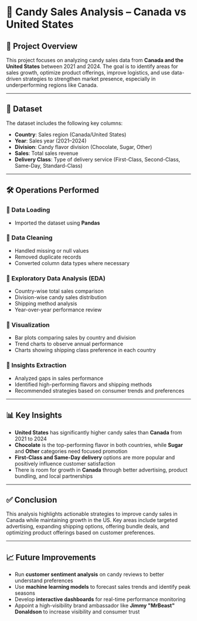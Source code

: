 # 🍬 Candy Sales Analysis – Canada vs United States

## 📌 Project Overview

This project focuses on analyzing candy sales data from **Canada and the United States** between 2021 and 2024. The goal is to identify areas for sales growth, optimize product offerings, improve logistics, and use data-driven strategies to strengthen market presence, especially in underperforming regions like Canada.

---

## 📁 Dataset

The dataset includes the following key columns:

- **Country**: Sales region (Canada/United States)  
- **Year**: Sales year (2021–2024)  
- **Division**: Candy flavor division (Chocolate, Sugar, Other)  
- **Sales**: Total sales revenue  
- **Delivery Class**: Type of delivery service (First-Class, Second-Class, Same-Day, Standard-Class)

---

## 🛠️ Operations Performed

### 🔹 Data Loading
- Imported the dataset using **Pandas**

### 🔹 Data Cleaning
- Handled missing or null values  
- Removed duplicate records  
- Converted column data types where necessary  

### 🔹 Exploratory Data Analysis (EDA)
- Country-wise total sales comparison  
- Division-wise candy sales distribution  
- Shipping method analysis  
- Year-over-year performance review  

### 🔹 Visualization
- Bar plots comparing sales by country and division  
- Trend charts to observe annual performance  
- Charts showing shipping class preference in each country  

### 🔹 Insights Extraction
- Analyzed gaps in sales performance  
- Identified high-performing flavors and shipping methods  
- Recommended strategies based on consumer trends and preferences

---

## 📊 Key Insights

- **United States** has significantly higher candy sales than **Canada** from 2021 to 2024  
- **Chocolate** is the top-performing flavor in both countries, while **Sugar** and **Other** categories need focused promotion  
- **First-Class and Same-Day delivery** options are more popular and positively influence customer satisfaction  
- There is room for growth in **Canada** through better advertising, product bundling, and local partnerships  

---

## ✅ Conclusion

This analysis highlights actionable strategies to improve candy sales in Canada while maintaining growth in the US. Key areas include targeted advertising, expanding shipping options, offering bundle deals, and optimizing product offerings based on customer preferences.

---

## 📈 Future Improvements

- Run **customer sentiment analysis** on candy reviews to better understand preferences  
- Use **machine learning models** to forecast sales trends and identify peak seasons  
- Develop **interactive dashboards** for real-time performance monitoring  
- Appoint a high-visibility brand ambassador like **Jimmy "MrBeast" Donaldson** to increase visibility and consumer trust

